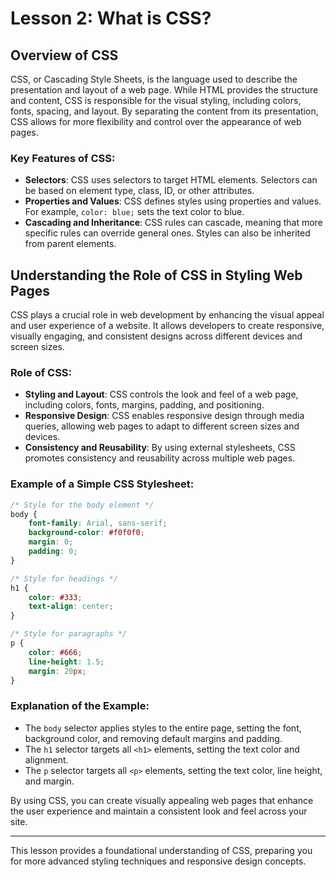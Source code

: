 # Lesson 2: What is CSS?

## Overview of CSS

CSS, or Cascading Style Sheets, is the language used to describe the presentation and layout of a web page. While HTML provides the structure and content, CSS is responsible for the visual styling, including colors, fonts, spacing, and layout. By separating the content from its presentation, CSS allows for more flexibility and control over the appearance of web pages.

### Key Features of CSS:
- **Selectors**: CSS uses selectors to target HTML elements. Selectors can be based on element type, class, ID, or other attributes.
- **Properties and Values**: CSS defines styles using properties and values. For example, `color: blue;` sets the text color to blue.
- **Cascading and Inheritance**: CSS rules can cascade, meaning that more specific rules can override general ones. Styles can also be inherited from parent elements.

## Understanding the Role of CSS in Styling Web Pages

CSS plays a crucial role in web development by enhancing the visual appeal and user experience of a website. It allows developers to create responsive, visually engaging, and consistent designs across different devices and screen sizes.

### Role of CSS:
- **Styling and Layout**: CSS controls the look and feel of a web page, including colors, fonts, margins, padding, and positioning.
- **Responsive Design**: CSS enables responsive design through media queries, allowing web pages to adapt to different screen sizes and devices.
- **Consistency and Reusability**: By using external stylesheets, CSS promotes consistency and reusability across multiple web pages.

### Example of a Simple CSS Stylesheet:

```css
/* Style for the body element */
body {
    font-family: Arial, sans-serif;
    background-color: #f0f0f0;
    margin: 0;
    padding: 0;
}

/* Style for headings */
h1 {
    color: #333;
    text-align: center;
}

/* Style for paragraphs */
p {
    color: #666;
    line-height: 1.5;
    margin: 20px;
}
```

### Explanation of the Example:
- The `body` selector applies styles to the entire page, setting the font, background color, and removing default margins and padding.
- The `h1` selector targets all `<h1>` elements, setting the text color and alignment.
- The `p` selector targets all `<p>` elements, setting the text color, line height, and margin.

By using CSS, you can create visually appealing web pages that enhance the user experience and maintain a consistent look and feel across your site.

---

This lesson provides a foundational understanding of CSS, preparing you for more advanced styling techniques and responsive design concepts.